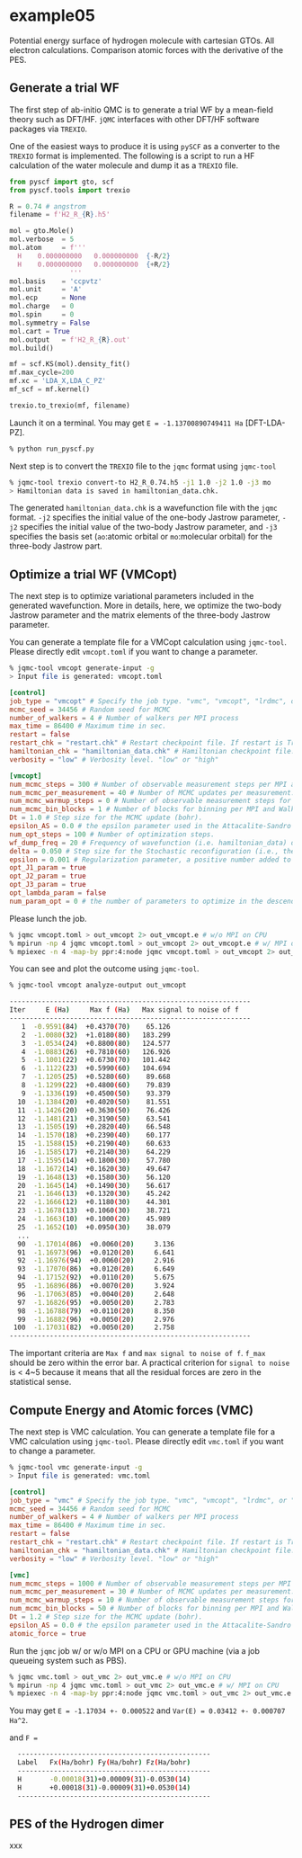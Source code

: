 # example05

Potential energy surface of hydrogen molecule with cartesian GTOs. All electron calculations. Comparison atomic forces with the derivative of the PES.

## Generate a trial WF

The first step of ab-initio QMC is to generate a trial WF by a mean-field theory such as DFT/HF. `jQMC` interfaces with other DFT/HF software packages via `TREXIO`.

One of the easiest ways to produce it is using `pySCF` as a converter to the `TREXIO` format is implemented. The following is a script to run a HF calculation of the water molecule and dump it as a `TREXIO` file.

```python:run_pyscf.py
from pyscf import gto, scf
from pyscf.tools import trexio

R = 0.74 # angstrom
filename = f'H2_R_{R}.h5'

mol = gto.Mole()
mol.verbose  = 5
mol.atom     = f'''
  H    0.000000000   0.000000000  {-R/2}
  H    0.000000000   0.000000000  {+R/2}
               '''
mol.basis    = 'ccpvtz'
mol.unit     = 'A'
mol.ecp      = None
mol.charge   = 0
mol.spin     = 0
mol.symmetry = False
mol.cart = True
mol.output   = f'H2_R_{R}.out'
mol.build()

mf = scf.KS(mol).density_fit()
mf.max_cycle=200
mf.xc = 'LDA_X,LDA_C_PZ'
mf_scf = mf.kernel()

trexio.to_trexio(mf, filename)

```

Launch it on a terminal. You may get `E = -1.13700890749411 Ha` [DFT-LDA-PZ].

```bash
% python run_pyscf.py
```

Next step is to convert the `TREXIO` file to the `jqmc` format using `jqmc-tool`

```bash
% jqmc-tool trexio convert-to H2_R_0.74.h5 -j1 1.0 -j2 1.0 -j3 mo
> Hamiltonian data is saved in hamiltonian_data.chk.
```

The generated `hamiltonian_data.chk` is a wavefunction file with the `jqmc` format. `-j2` specifies the initial value of the one-body Jastrow parameter, `-j2` specifies the initial value of the two-body Jastrow parameter, and `-j3` specifies the basis set (`ao`:atomic orbital or `mo`:molecular orbital) for the three-body Jastrow part.

## Optimize a trial WF (VMCopt)
The next step is to optimize variational parameters included in the generated wavefunction. More in details, here, we optimize the two-body Jastrow parameter and the matrix elements of the three-body Jastrow parameter.

You can generate a template file for a VMCopt calculation using `jqmc-tool`. Please directly edit `vmcopt.toml` if you want to change a parameter.

```bash
% jqmc-tool vmcopt generate-input -g
> Input file is generated: vmcopt.toml
```

```toml:vmcopt.toml
[control]
job_type = "vmcopt" # Specify the job type. "vmc", "vmcopt", "lrdmc", or "lrdmc-tau".
mcmc_seed = 34456 # Random seed for MCMC
number_of_walkers = 4 # Number of walkers per MPI process
max_time = 86400 # Maximum time in sec.
restart = false
restart_chk = "restart.chk" # Restart checkpoint file. If restart is True, this file is used.
hamiltonian_chk = "hamiltonian_data.chk" # Hamiltonian checkpoint file. If restart is False, this file is used.
verbosity = "low" # Verbosity level. "low" or "high"

[vmcopt]
num_mcmc_steps = 300 # Number of observable measurement steps per MPI and Walker. Every local energy and other observeables are measured num_mcmc_steps times in total. The total number of measurements is num_mcmc_steps * mpi_size * number_of_walkers.
num_mcmc_per_measurement = 40 # Number of MCMC updates per measurement. Every local energy and other observeables are measured every this steps.
num_mcmc_warmup_steps = 0 # Number of observable measurement steps for warmup (i.e., discarged).
num_mcmc_bin_blocks = 1 # Number of blocks for binning per MPI and Walker. i.e., the total number of binned blocks is num_mcmc_bin_blocks * mpi_size * number_of_walkers.
Dt = 1.0 # Step size for the MCMC update (bohr).
epsilon_AS = 0.0 # the epsilon parameter used in the Attacalite-Sandro regulatization method.
num_opt_steps = 100 # Number of optimization steps.
wf_dump_freq = 20 # Frequency of wavefunction (i.e. hamiltonian_data) dump.
delta = 0.050 # Step size for the Stochastic reconfiguration (i.e., the natural gradient) optimization.
epsilon = 0.001 # Regularization parameter, a positive number added to the diagnoal elements of the Fisher-Information matrix, used during the Stochastic reconfiguration to improve the numerical stability.
opt_J1_param = true
opt_J2_param = true
opt_J3_param = true
opt_lambda_param = false
num_param_opt = 0 # the number of parameters to optimize in the descending order of |f|/|std f|. If it is set 0, all parameters are optimized.
```

Please lunch the job.

```bash
% jqmc vmcopt.toml > out_vmcopt 2> out_vmcopt.e # w/o MPI on CPU
% mpirun -np 4 jqmc vmcopt.toml > out_vmcopt 2> out_vmcopt.e # w/ MPI on CPU
% mpiexec -n 4 -map-by ppr:4:node jqmc vmcopt.toml > out_vmcopt 2> out_vmcopt.e # w/ MPI on GPU, depending the queueing system.
```

You can see and plot the outcome using `jqmc-tool`.

```bash
% jqmc-tool vmcopt analyze-output out_vmcopt

------------------------------------------------------------
Iter     E (Ha)     Max f (Ha)   Max signal to noise of f
------------------------------------------------------------
   1  -0.9591(84)  +0.4370(70)    65.126
   2  -1.0080(32)  +1.0180(80)   183.299
   3  -1.0534(24)  +0.8800(80)   124.577
   4  -1.0883(26)  +0.7810(60)   126.926
   5  -1.1001(22)  +0.6730(70)   101.442
   6  -1.1122(23)  +0.5990(60)   104.694
   7  -1.1205(25)  +0.5280(60)    89.668
   8  -1.1299(22)  +0.4800(60)    79.839
   9  -1.1336(19)  +0.4500(50)    93.379
  10  -1.1384(20)  +0.4020(50)    81.551
  11  -1.1426(20)  +0.3630(50)    76.426
  12  -1.1481(21)  +0.3190(50)    63.541
  13  -1.1505(19)  +0.2820(40)    66.548
  14  -1.1570(18)  +0.2390(40)    60.177
  15  -1.1588(15)  +0.2190(40)    60.633
  16  -1.1585(17)  +0.2140(30)    64.229
  17  -1.1595(14)  +0.1800(30)    57.780
  18  -1.1672(14)  +0.1620(30)    49.647
  19  -1.1648(13)  +0.1580(30)    56.120
  20  -1.1645(14)  +0.1490(30)    56.617
  21  -1.1646(13)  +0.1320(30)    45.242
  22  -1.1666(12)  +0.1180(30)    44.301
  23  -1.1678(13)  +0.1060(30)    38.721
  24  -1.1663(10)  +0.1000(20)    45.989
  25  -1.1652(10)  +0.0950(30)    38.079
  ...
  90  -1.17014(86)  +0.0060(20)     3.136
  91  -1.16973(96)  +0.0120(20)     6.641
  92  -1.16976(94)  +0.0060(20)     2.916
  93  -1.17070(86)  +0.0120(20)     6.649
  94  -1.17152(92)  +0.0110(20)     5.675
  95  -1.16896(86)  +0.0070(20)     3.924
  96  -1.17063(85)  +0.0040(20)     2.648
  97  -1.16826(95)  +0.0050(20)     2.783
  98  -1.16788(79)  +0.0110(20)     8.350
  99  -1.16882(96)  +0.0050(20)     2.976
 100  -1.17031(82)  +0.0050(20)     2.758
------------------------------------------------------------

```

The important criteria are `Max f` and `max signal to noise of f`. `f_max` should be zero within the error bar. A practical criterion for `signal to noise` is < 4~5 because it means that all the residual forces are zero in the statistical sense.


## Compute Energy and Atomic forces (VMC)
The next step is VMC calculation. You can generate a template file for a VMC calculation using `jqmc-tool`. Please directly edit `vmc.toml` if you want to change a parameter.

```bash
% jqmc-tool vmc generate-input -g
> Input file is generated: vmc.toml
```

```toml:vmc.toml
[control]
job_type = "vmc" # Specify the job type. "vmc", "vmcopt", "lrdmc", or "lrdmc-tau".
mcmc_seed = 34456 # Random seed for MCMC
number_of_walkers = 4 # Number of walkers per MPI process
max_time = 86400 # Maximum time in sec.
restart = false
restart_chk = "restart.chk" # Restart checkpoint file. If restart is True, this file is used.
hamiltonian_chk = "hamiltonian_data.chk" # Hamiltonian checkpoint file. If restart is False, this file is used.
verbosity = "low" # Verbosity level. "low" or "high"

[vmc]
num_mcmc_steps = 1000 # Number of observable measurement steps per MPI and Walker. Every local energy and other observeables are measured num_mcmc_steps times in total. The total number of measurements is num_mcmc_steps * mpi_size * number_of_walkers.
num_mcmc_per_measurement = 30 # Number of MCMC updates per measurement. Every local energy and other observeables are measured every this steps.
num_mcmc_warmup_steps = 10 # Number of observable measurement steps for warmup (i.e., discarged).
num_mcmc_bin_blocks = 50 # Number of blocks for binning per MPI and Walker. i.e., the total number of binned blocks is num_mcmc_bin_blocks * mpi_size * number_of_walkers.
Dt = 1.2 # Step size for the MCMC update (bohr).
epsilon_AS = 0.0 # the epsilon parameter used in the Attacalite-Sandro regulatization method.
atomic_force = true
```

Run the `jqmc` job w/ or w/o MPI on a CPU or GPU machine (via a job queueing system such as PBS).

```bash
% jqmc vmc.toml > out_vmc 2> out_vmc.e # w/o MPI on CPU
% mpirun -np 4 jqmc vmc.toml > out_vmc 2> out_vmc.e # w/ MPI on CPU
% mpiexec -n 4 -map-by ppr:4:node jqmc vmc.toml > out_vmc 2> out_vmc.e # w/ MPI on GPU, depending the queueing system.
```

You may get `E = -1.17034 +- 0.000522` and  `Var(E) = 0.03412 +- 0.000707 Ha^2`.

and `F =`

```bash
  ------------------------------------------------
  Label   Fx(Ha/bohr) Fy(Ha/bohr) Fz(Ha/bohr)
  ------------------------------------------------
  H       -0.00018(31)+0.00009(31)-0.0530(14)
  H       +0.00018(31)-0.00009(31)+0.0530(14)
  ------------------------------------------------
```

## PES of the Hydrogen dimer
xxx
